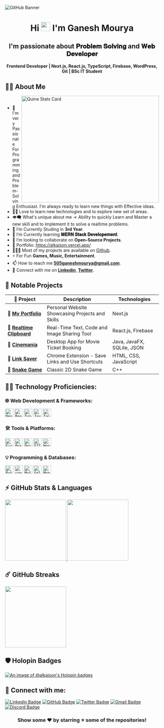 ![GitHub Banner](https://github.com/Alkaison/Alkaison/assets/98116504/e5a4cb56-1eb4-4a36-8f5b-cefffdfbd074)

<h1 align="center">Hi <img src="https://blog.joypixels.com/content/images/2019/06/waving_hand_sign_1024.gif" width="30px"> I'm <b>Ganesh Mourya</b></h1>

<h2 align="center"><b>I'm passionate about 𝐏𝐫𝐨𝐛𝐥𝐞𝐦 𝐒𝐨𝐥𝐯𝐢𝐧𝐠 and 𝐖𝐞𝐛 𝐃𝐞𝐯𝐞𝐥𝐨𝐩𝐞𝐫</b></h2>

<h4 align="center"><b>Frontend Developer | Next.js, React.js, TypeScript, Firebase, WordPress, Git | BSc IT Student</b></h4>

## 🙋‍♂️ About Me

<a><img align="right" src="https://stats.quine.sh/Alkaison/github?theme=dark" alt="Quine Stats Card" title="Quine Stats Card" width="450" height="350" /></a>

<br>

- 🥋 I'm very Passionate For Programming and Problem-Solving Enthusiast. I'm always ready to learn new things with Effective ideas.
- 👨‍💻 Love to learn new technologies and to explore new set of areas.
- 👁‍🗨 What's unique about me → Ability to quickly Learn and Master a new skill and to implement it to solve a realtime problems.
- 🔭 I’m Currently Studing in **3rd Year**.
- 📘 I’m Currently learning **𝐌𝐄𝐑𝐍 𝐒𝐭𝐚𝐜𝐤 𝐃𝐞𝐯𝐞𝐥𝐨𝐩𝐞𝐦𝐞𝐧𝐭**.
- 👯 I’m looking to collaborate on **Open-Source Projects**.
- 🚀 Portfolio: https://alkaison.vercel.app/
- 👨🏻‍💻 Most of my projects are available on [Github](https://github.com/Alkaison/ "GitHub Profile").
- ⚡ For Fun **Games, Music, Entertainment**.
- 📫 How to reach me **505ganeshmourya@gmail.com**.
- 🔗 Connect with me on [**Linkedin**](https://www.linkedin.com/in/Alkaison/ "LinkedIn Profile"), [**Twitter**](https://twitter.com/Alkaison/ "Twitter Profile").

## 🚀 Notable Projects

| 🔗 Project                                                                                                                  | Description                                     | Technologies               |
| --------------------------------------------------------------------------------------------------------------------------- | ----------------------------------------------- | -------------------------- |
| 🔗 [**My Portfolio**](https://alkaison.vercel.app/)                                                                         | Personal Website Showcasing Projects and Skills | Next.js                    |
| 🔗 [**Realtime Clipboard**](https://live-clipboard.netlify.app/)                                                                | Real-Time Text, Code and Image Sharing Tool     | React.js, Firebase         |
| 🔗 [**Cinemania**](https://github.com/Alkaison/Movie-Ticket-Booking-Management-System)                                      | Desktop App for Movie Ticket Booking            | Java, JavaFX, SQLite, JSON |
| 🔗 [**Link Saver**](https://microsoftedge.microsoft.com/addons/detail/link-saver/jgboclmgidjapblhelhmfdiabiiihaaf?hl=en-US) | Chrome Extension - Save Links and Use Shortcuts | HTML, CSS, JavaScript      |
| 🔗 [**Snake Game**](https://github.com/Alkaison/Snake-Game)                                                                 | Classic 2D Snake Game                           | C++                        |

## 👨‍💻 Technology Proficiencies:

### 🌐 Web Development & Frameworks:

<code><img height="27" src="https://img.shields.io/badge/next%20js-000000?style=for-the-badge&logo=nextdotjs&logoColor=white" alt="Next.js" title="Next.js"></code>
<code><img height="27" src="https://img.shields.io/badge/React-20232A?style=for-the-badge&logo=react&logoColor=61DAFB" alt="React.js" title="React.js"></code>
<code><img height="27" src="https://img.shields.io/badge/TypeScript-007ACC?style=for-the-badge&logo=typescript&logoColor=white" alt="TypeScript" title="TypeScript"></code>
<code><img height="27" src="https://img.shields.io/badge/JavaScript-323330?style=for-the-badge&logo=javascript&logoColor=F7DF1E" alt="JavaScript" title="JavaScript"></code>
<code><img height="27" src="https://img.shields.io/badge/Tailwind_CSS-38B2AC?style=for-the-badge&logo=tailwind-css&logoColor=white" alt="Tailwind_CSS" title="Tailwind_CSS"></code>

### 🛠️ Tools & Platforms:

<code><img height="27" src="https://img.shields.io/badge/firebase-ffca28?style=for-the-badge&logo=firebase&logoColor=black" alt="Firebase" title="Firebase"></code>
<code><img height="27" src="https://img.shields.io/badge/Postman-FF6C37?style=for-the-badge&logo=Postman&logoColor=white" alt="Postman" title="Postman"></code>
<code><img height="27" src="https://img.shields.io/badge/Docker-2CA5E0?style=for-the-badge&logo=docker&logoColor=white" alt="Docker" title="Docker"></code>
<code><img height="27" src="https://img.shields.io/badge/GIT-E44C30?style=for-the-badge&logo=git&logoColor=white" alt="GIT" title="GIT"></code>
<code><img height="27" src="https://img.shields.io/badge/Wordpress-21759B?style=for-the-badge&logo=wordpress&logoColor=white" alt="Wordpress" title="Wordpress"></code>

### 💡 Programming & Databases:

<code><img height="27" src="https://img.shields.io/badge/Python-FFD43B?style=for-the-badge&logo=python&logoColor=blue" alt="Python" title="Python"></code>
<code><img height="27" src="https://img.shields.io/badge/c++-%2300599C.svg?style=for-the-badge&logo=c%2B%2B&logoColor=white" alt="cpp" title="C++"></code>
<code><img height="27" src="https://img.shields.io/badge/MySQL-005C84?style=for-the-badge&logo=mysql&logoColor=white" alt="MySQL" title="MySQL"></code>
<code><img height="27" src="https://img.shields.io/badge/Sqlite-003B57?style=for-the-badge&logo=sqlite&logoColor=white" alt="Sqlite" title="Sqlite"></code>
<code><img height="27" src="https://img.shields.io/badge/MongoDB-4EA94B?style=for-the-badge&logo=mongodb&logoColor=white" alt="MongoDB" title="MongoDB"></code>

## ⚡ GitHub Stats & Languages

  <a href="https://github.com/anuraghazra/github-readme-stats" title="GitHub Stats Card">
  	<img height="200px" src="https://github-readme-stats.vercel.app/api?username=Alkaison&show_icons=true&theme=react&show=reviews">
  </a>
  <a href="https://github.com/anuraghazra/github-readme-stats" title="GitHub Top Languages Card">
   	<img height="200px" src="https://github-readme-stats.vercel.app/api/top-langs/?username=Alkaison&layout=compact&theme=react&langs_count=10&hide=html,css,scss,ruby,shell&card_width=400">
  </a>

## ☄️ GitHub Streaks

  <a href="https://github.com/DenverCoder1/github-readme-streak-stats" title="GitHub Streak Stats">
  	<img height="200px" src="https://streak-stats.demolab.com?user=Alkaison&theme=tokyonight&border_radius=8&date_format=j%20M%5B%20Y%5D&card_width=550)](https://git.io/streak-stats">
  </a>

## 🛡️ Holopin Badges

[![An image of @alkaison's Holopin badges](https://holopin.me/alkaison)](https://holopin.io/@alkaison)

## 📧 Connect with me:

[![Linkedin Badge](https://img.shields.io/badge/LinkedIn-0077B5?style=for-the-badge&logo=linkedin&logoColor=white)](https://linkedin.com/in/Alkaison "@Alkaison")
[![GitHub Badge](https://img.shields.io/badge/GitHub-100000?style=for-the-badge&logo=github&logoColor=white)](https://github.com/Alkaison "@Alkaison")
[![Twitter Badge](https://img.shields.io/badge/Twitter-1DA1F2?style=for-the-badge&logo=twitter&logoColor=white)](https://twitter.com/Alkaison "@Alkaison")
[![Gmail Badge](https://img.shields.io/badge/Gmail-D14836?style=for-the-badge&logo=gmail&logoColor=white)](mailto:505ganeshmourya@gmail.com "Email")
[![Discord Badge](https://img.shields.io/badge/Discord-5865F2?style=for-the-badge&logo=discord&logoColor=white)](https://discordapp.com/users/536816649425125389 "@Alkaison")

<div align="center">

### Show some ❤️ by starring ⭐ some of the repositories!

</div>
